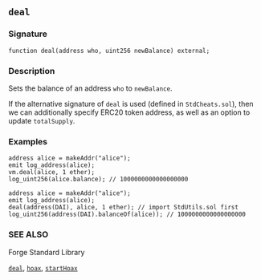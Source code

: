 ## `deal`

### Signature

```solidity
function deal(address who, uint256 newBalance) external;
```

### Description

Sets the balance of an address `who` to `newBalance`.

If the alternative signature of `deal` is used (defined in `StdCheats.sol`), then we can additionally specify ERC20 token address, as well as an option to update `totalSupply`.

### Examples

```solidity
address alice = makeAddr("alice");
emit log_address(alice);
vm.deal(alice, 1 ether);
log_uint256(alice.balance); // 1000000000000000000
```

```solidity
address alice = makeAddr("alice");
emit log_address(alice);
deal(address(DAI), alice, 1 ether); // import StdUtils.sol first
log_uint256(address(DAI).balanceOf(alice)); // 1000000000000000000
```

### SEE ALSO

Forge Standard Library

[`deal`](../reference/forge-std/deal.md), [`hoax`](../reference/forge-std/hoax.md), [`startHoax`](../reference/forge-std/startHoax.md)
